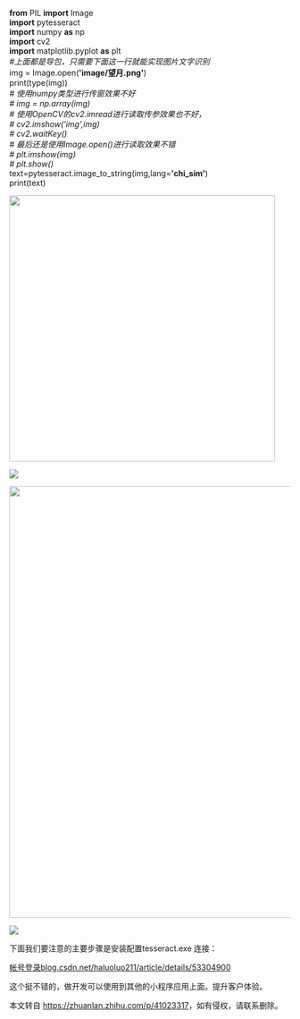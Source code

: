 **from** PIL **import** Image  
**import** pytesseract  
**import** numpy **as** np  
**import** cv2  
**import** matplotlib.pyplot **as** plt  
_#上面都是导包，只需要下面这一行就能实现图片文字识别_  
img = Image.open(**'image/望月.png'**)  
print(type(img))  
_\# 使用numpy类型进行传窗效果不好_  
_\# img = np.array(img)_  
_\# 使用OpenCV的cv2.imread进行读取传参效果也不好，_  
_\# cv2.imshow('img',img)_  
_\# cv2.waitKey()_  
_\# 最后还是使用Image.open()进行读取效果不错_  
_\# plt.imshow(img)_  
_\# plt.show()_  
text=pytesseract.image\_to\_string(img,lang=**'chi\_sim'**)  
print(text)

<img src="https://pic2.zhimg.com/v2-50eaea949ac63de5d5a84813d9efe491\_b.jpg" data-caption="" data-size="normal" data-rawwidth="476" data-rawheight="390" class="origin\_image zh-lightbox-thumb" width="476" data-original="https://pic2.zhimg.com/v2-50eaea949ac63de5d5a84813d9efe491\_r.jpg"/>

![](https://pic2.zhimg.com/80/v2-50eaea949ac63de5d5a84813d9efe491_1440w.webp)

<img src="https://pic3.zhimg.com/v2-f4344fc98c4b0b361105cf32c331742a\_b.jpg" data-caption="" data-size="normal" data-rawwidth="772" data-rawheight="284" class="origin\_image zh-lightbox-thumb" width="772" data-original="https://pic3.zhimg.com/v2-f4344fc98c4b0b361105cf32c331742a\_r.jpg"/>

![](https://pic3.zhimg.com/80/v2-f4344fc98c4b0b361105cf32c331742a_1440w.webp)

下面我们要注意的主要步骤是安装配置tesseract.exe 连接：

[帐号登录​blog.csdn.net/haluoluo211/article/details/53304900](https://link.zhihu.com/?target=https%3A//blog.csdn.net/haluoluo211/article/details/53304900)

这个挺不错的，做开发可以使用到其他的小程序应用上面。提升客户体验。

本文转自 <https://zhuanlan.zhihu.com/p/41023317>，如有侵权，请联系删除。